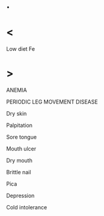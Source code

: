 # .

# <

Low diet Fe

# >

ANEMIA

PERIODIC LEG MOVEMENT DISEASE

Dry skin

Palpitation

Sore tongue

Mouth ulcer

Dry mouth

Brittle nail

Pica

Depression

Cold intolerance
